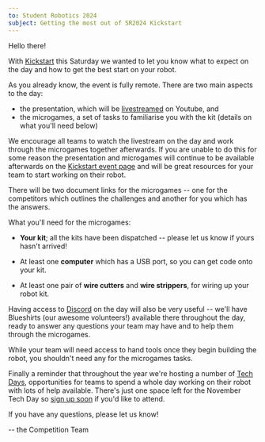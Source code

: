 ```yaml
---
to: Student Robotics 2024
subject: Getting the most out of SR2024 Kickstart
---
```


Hello there!

With [Kickstart][kickstart] this Saturday we wanted to let you know what to
expect on the day and how to get the best start on your robot.

As you already know, the event is fully remote. There are two main aspects to
the day:

- the presentation, which will be [livestreamed][livestream] on Youtube, and
- the microgames, a set of tasks to familiarise you with the kit (details on
  what you'll need below)

We encourage all teams to watch the livestream on the day and work through the
microgames together afterwards. If you are unable to do this for some reason the
presentation and microgames will continue to be available afterwards on the
[Kickstart event page][kickstart] and will be great resources for your team to
start working on their robot.

There will be two document links for the microgames -- one for the competitors
which outlines the challenges and another for you which has the answers.

What you'll need for the microgames:

- **Your kit**; all the kits have been dispatched -- please let us know if yours
  hasn't arrived!

- At least one **computer** which has a USB port, so you can get code onto your
  kit.

- At least one pair of **wire cutters** and **wire strippers**, for wiring up
  your robot kit.

Having access to [Discord][discord] on the day will also be very useful -- we'll
have Blueshirts (our awesome volunteers!) available there throughout the day,
ready to answer any questions your team may have and to help them through the
microgames.

While your team will need access to hand tools once they begin building the
robot, you shouldn't need any for the microgames tasks.

Finally a reminder that throughout the year we're hosting a number of
[Tech Days][tech-day-signup], opportunities for teams to spend a whole day
working on their robot with lots of help available. There's just one space left
for the November Tech Day so [sign up soon][tech-day-signup] if you'd like to
attend.

If you have any questions, please let us know!

-- the Competition Team

[kickstart]: https://studentrobotics.org/events/sr2024/virtual-kickstart/
[livestream]: https://www.youtube.com/watch?v=sQeEEVy9zvM
[discord]: https://studentrobotics.org/docs/team_admin/discord
[tech-day-signup]: https://forms.gle/orwWr8DBkMg2CVTf9
